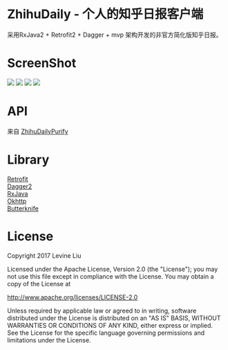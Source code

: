 # ZhihuDaily - 个人的知乎日报客户端
采用RxJava2 + Retrofit2 + Dagger + mvp 架构开发的非官方简化版知乎日报。<br/>
# ScreenShot
![](/screenshot/Screenshot_20170213-142308.png)
![](/screenshot/Screenshot_20170213-142404.png)
![](/screenshot/Screenshot_20170213-142421.png)
![](/screenshot/Screenshot_20170213-142507.png)
# API 
来自 [ZhihuDailyPurify](https://github.com/izzyleung/ZhihuDailyPurify/wiki/%E7%9F%A5%E4%B9%8E%E6%97%A5%E6%8A%A5-API-%E5%88%86%E6%9E%90) 
# Library
[Retrofit](https://github.com/square/retrofit)<br/>
[Dagger2](https://github.com/google/dagger)<br/>
[RxJava](https://github.com/ReactiveX/RxJava)<br/>
[Okhttp](https://github.com/square/okhttp)<br/>
[Butterknife](https://github.com/JakeWharton/butterknife)<br/>
# License
Copyright 2017 Levine Liu

Licensed under the Apache License, Version 2.0 (the "License");
you may not use this file except in compliance with the License.
You may obtain a copy of the License at

   http://www.apache.org/licenses/LICENSE-2.0

Unless required by applicable law or agreed to in writing, software
distributed under the License is distributed on an "AS IS" BASIS,
WITHOUT WARRANTIES OR CONDITIONS OF ANY KIND, either express or implied.
See the License for the specific language governing permissions and
limitations under the License.
